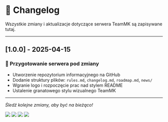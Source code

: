 # 📜 Changelog

Wszystkie zmiany i aktualizacje dotyczące serwera TeamMK są zapisywane tutaj.

---

## [1.0.0] - 2025-04-15
### 🔧 Przygotowanie serwera pod zmiany
- Utworzenie repozytorium informacyjnego na GitHub
- Dodanie struktury plików: `rules.md`, `changelog.md`, `roadmap.md`, `news/`
- Wgranie logo i rozpoczęcie prac nad stylem README
- Ustalenie granatowego stylu wizualnego TeamMK

---

*Śledź kolejne zmiany, aby być na bieżąco!*

<p>
  <a href="./changelog.md"><img src="https://img.shields.io/badge/📝 Changelog-blue?style=for-the-badge" /></a>
  <a href="./news/"><img src="https://img.shields.io/badge/📰 Nowości-green?style=for-the-badge" /></a>
  <a href="./roadmap.md"><img src="https://img.shields.io/badge/🗺 Roadmap-yellow?style=for-the-badge" /></a>
  <a href="./rules.md"><img src="https://img.shields.io/badge/📜 Zasady-red?style=for-the-badge" /></a>
</p>
